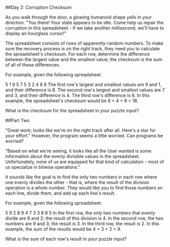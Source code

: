 ##Day 2: Corruption Checksum

As you walk through the door, a glowing humanoid shape yells in your direction. "You there! Your state appears to be idle. Come help us repair the corruption in this spreadsheet - if we take another millisecond, we'll have to display an hourglass cursor!"

The spreadsheet consists of rows of apparently-random numbers. To make sure the recovery process is on the right track, they need you to calculate the spreadsheet's checksum. For each row, determine the difference between the largest value and the smallest value; the checksum is the sum of all of these differences.

For example, given the following spreadsheet:

5 1 9 5
7 5 3
2 4 6 8
The first row's largest and smallest values are 9 and 1, and their difference is 8.
The second row's largest and smallest values are 7 and 3, and their difference is 4.
The third row's difference is 6.
In this example, the spreadsheet's checksum would be 8 + 4 + 6 = 18.

What is the checksum for the spreadsheet in your puzzle input?

##Part Two

"Great work; looks like we're on the right track after all. Here's a star for your effort." However, the program seems a little worried. Can programs be worried?

"Based on what we're seeing, it looks like all the User wanted is some information about the evenly divisible values in the spreadsheet. Unfortunately, none of us are equipped for that kind of calculation - most of us specialize in bitwise operations."

It sounds like the goal is to find the only two numbers in each row where one evenly divides the other - that is, where the result of the division operation is a whole number. They would like you to find those numbers on each line, divide them, and add up each line's result.

For example, given the following spreadsheet:

5 9 2 8
9 4 7 3
3 8 6 5
In the first row, the only two numbers that evenly divide are 8 and 2; the result of this division is 4.
In the second row, the two numbers are 9 and 3; the result is 3.
In the third row, the result is 2.
In this example, the sum of the results would be 4 + 3 + 2 = 9.

What is the sum of each row's result in your puzzle input?